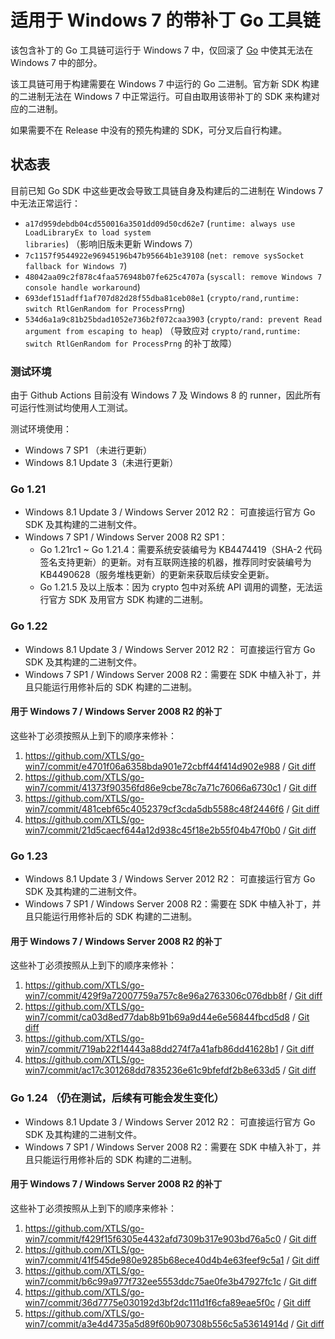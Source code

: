 # 适用于 Windows 7 的带补丁 Go 工具链

该包含补丁的 Go 工具链可运行于 Windows 7 中，仅回滚了 [Go](https://github.com/golang/go) 中使其无法在 Windows 7 中的部分。

该工具链可用于构建需要在 Windows 7 中运行的 Go 二进制。官方新 SDK 构建的二进制无法在 Windows 7 中正常运行。可自由取用该带补丁的 SDK 来构建对应的二进制。

如果需要不在 Release 中没有的预先构建的 SDK，可分叉后自行构建。

## 状态表

目前已知 Go SDK 中这些更改会导致工具链自身及构建后的二进制在 Windows 7 中无法正常运行：

- `a17d959debdb04cd550016a3501dd09d50cd62e7` (`runtime: always use LoadLibraryEx to load system libraries`) （影响旧版未更新 Windows 7）
- `7c1157f9544922e96945196b47b95664b1e39108` (`net: remove sysSocket fallback for Windows 7`)
- `48042aa09c2f878c4faa576948b07fe625c4707a` (`syscall: remove Windows 7 console handle workaround`)
- `693def151adff1af707d82d28f55dba81ceb08e1` (`crypto/rand,runtime: switch RtlGenRandom for ProcessPrng`)
- `534d6a1a9c81b25bdad1052e736b2f072caa3903` (`crypto/rand: prevent Read argument from escaping to heap`) （导致应对 `crypto/rand,runtime: switch RtlGenRandom for ProcessPrng` 的补丁故障）

### 测试环境

由于 Github Actions 目前没有 Windows 7 及 Windows 8 的 runner，因此所有可运行性测试均使用人工测试。

测试环境使用：
- Windows 7 SP1 （未进行更新）
- Windows 8.1 Update 3（未进行更新）

### Go 1.21

- Windows 8.1 Update 3 / Windows Server 2012 R2： 可直接运行官方 Go SDK 及其构建的二进制文件。
- Windows 7 SP1 / Windows Server 2008 R2 SP1：
  - Go 1.21rc1 ~ Go 1.21.4：需要系统安装编号为 KB4474419（SHA-2 代码签名支持更新）的更新。对有互联网连接的机器，推荐同时安装编号为 KB4490628（服务堆栈更新）的更新来获取后续安全更新。
  - Go 1.21.5 及以上版本：因为 crypto 包中对系统 API 调用的调整，无法运行官方 SDK 及用官方 SDK 构建的二进制。

### Go 1.22

- Windows 8.1 Update 3 / Windows Server 2012 R2： 可直接运行官方 Go SDK 及其构建的二进制文件。
- Windows 7 SP1 / Windows Server 2008 R2：需要在 SDK 中植入补丁，并且只能运行用修补后的 SDK 构建的二进制。

#### 用于 Windows 7 / Windows Server 2008 R2 的补丁

这些补丁必须按照从上到下的顺序来修补：

1. https://github.com/XTLS/go-win7/commit/e4701f06a6358bda901e72cbff44f414d902e988 / [Git diff](https://github.com/XTLS/go-win7/commit/e4701f06a6358bda901e72cbff44f414d902e988.diff)
1. https://github.com/XTLS/go-win7/commit/41373f90356fd86e9cbe78c7a71c76066a6730c1 / [Git diff](https://github.com/XTLS/go-win7/commit/41373f90356fd86e9cbe78c7a71c76066a6730c1.diff)
1. https://github.com/XTLS/go-win7/commit/481cebf65c4052379cf3cda5db5588c48f2446f6 / [Git diff](https://github.com/XTLS/go-win7/commit/481cebf65c4052379cf3cda5db5588c48f2446f6.diff)
1. https://github.com/XTLS/go-win7/commit/21d5caecf644a12d938c45f18e2b55f04b47f0b0 / [Git diff](https://github.com/XTLS/go-win7/commit/21d5caecf644a12d938c45f18e2b55f04b47f0b0.diff)

### Go 1.23

- Windows 8.1 Update 3 / Windows Server 2012 R2： 可直接运行官方 Go SDK 及其构建的二进制文件。
- Windows 7 SP1 / Windows Server 2008 R2：需要在 SDK 中植入补丁，并且只能运行用修补后的 SDK 构建的二进制。

#### 用于 Windows 7 / Windows Server 2008 R2 的补丁

这些补丁必须按照从上到下的顺序来修补：

1. https://github.com/XTLS/go-win7/commit/429f9a72007759a757c8e96a2763306c076dbb8f / [Git diff](https://github.com/XTLS/go-win7/commit/e4701f06a6358bda901e72cbff44f414d902e988.diff)
1. https://github.com/XTLS/go-win7/commit/ca03d8ed77dab8b91b69a9d44e6e56844fbcd5d8 / [Git diff](https://github.com/XTLS/go-win7/commit/ca03d8ed77dab8b91b69a9d44e6e56844fbcd5d8.diff)
1. https://github.com/XTLS/go-win7/commit/719ab22f14443a88dd274f7a41afb86dd41628b1 / [Git diff](https://github.com/XTLS/go-win7/commit/719ab22f14443a88dd274f7a41afb86dd41628b1.diff)
1. https://github.com/XTLS/go-win7/commit/ac17c301268dd7835236e61c9bfefdf2b8e633d5 / [Git diff](https://github.com/XTLS/go-win7/commit/ac17c301268dd7835236e61c9bfefdf2b8e633d5.diff)

### Go 1.24 （仍在测试，后续有可能会发生变化）

- Windows 8.1 Update 3 / Windows Server 2012 R2： 可直接运行官方 Go SDK 及其构建的二进制文件。
- Windows 7 SP1 / Windows Server 2008 R2：需要在 SDK 中植入补丁，并且只能运行用修补后的 SDK 构建的二进制。

#### 用于 Windows 7 / Windows Server 2008 R2 的补丁

这些补丁必须按照从上到下的顺序来修补：

1. https://github.com/XTLS/go-win7/commit/f429f15f6305e4432afd7309b317e903bd76a5c0 / [Git diff](https://github.com/XTLS/go-win7/commit/f429f15f6305e4432afd7309b317e903bd76a5c0.diff)
1. https://github.com/XTLS/go-win7/commit/41f545de980e9285b68ece40d4b4e63feef9c5a1 / [Git diff](https://github.com/XTLS/go-win7/commit/41f545de980e9285b68ece40d4b4e63feef9c5a1.diff)
1. https://github.com/XTLS/go-win7/commit/b6c99a977f732ee5553ddc75ae0fe3b47927fc1c / [Git diff](https://github.com/XTLS/go-win7/commit/b6c99a977f732ee5553ddc75ae0fe3b47927fc1c.diff)
1. https://github.com/XTLS/go-win7/commit/36d7775e030192d3bf2dc111d1f6cfa89eae5f0c / [Git diff](https://github.com/XTLS/go-win7/commit/36d7775e030192d3bf2dc111d1f6cfa89eae5f0c.diff)
1. https://github.com/XTLS/go-win7/commit/a3e4d4735a5d89f60b907308b556c5a53614914d / [Git diff](https://github.com/XTLS/go-win7/commit/a3e4d4735a5d89f60b907308b556c5a53614914d.diff)
